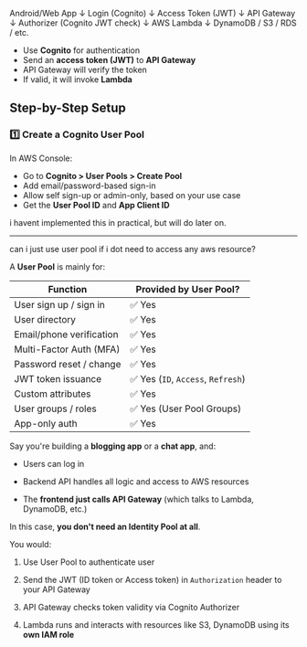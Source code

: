 Android/Web App
      ↓
   Login (Cognito)
      ↓
Access Token (JWT)
      ↓
   API Gateway
      ↓
Authorizer (Cognito JWT check)
      ↓
   AWS Lambda
      ↓
   DynamoDB / S3 / RDS / etc.

- Use **Cognito** for authentication
- Send an **access token (JWT)** to **API Gateway**
- API Gateway will verify the token
- If valid, it will invoke **Lambda**

## Step-by-Step Setup

### 1️⃣ **Create a Cognito User Pool**

In AWS Console:
- Go to **Cognito > User Pools > Create Pool**
- Add email/password-based sign-in
- Allow self sign-up or admin-only, based on your use case
- Get the **User Pool ID** and **App Client ID**



i havent implemented this in practical, but will do later on.


---


can i just use user pool if i dot need to access any aws resource?


A **User Pool** is mainly for:

|Function|Provided by User Pool?|
|---|---|
|User sign up / sign in|✅ Yes|
|User directory|✅ Yes|
|Email/phone verification|✅ Yes|
|Multi-Factor Auth (MFA)|✅ Yes|
|Password reset / change|✅ Yes|
|JWT token issuance|✅ Yes (`ID`, `Access`, `Refresh`)|
|Custom attributes|✅ Yes|
|User groups / roles|✅ Yes (User Pool Groups)|
|App-only auth|✅ Yes|


Say you're building a **blogging app** or a **chat app**, and:

- Users can log in
    
- Backend API handles all logic and access to AWS resources
    
- The **frontend just calls API Gateway** (which talks to Lambda, DynamoDB, etc.)
    

In this case, **you don't need an Identity Pool at all**.

You would:

1. Use User Pool to authenticate user
    
2. Send the JWT (ID token or Access token) in `Authorization` header to your API Gateway
    
3. API Gateway checks token validity via Cognito Authorizer
    
4. Lambda runs and interacts with resources like S3, DynamoDB using its **own IAM role**



